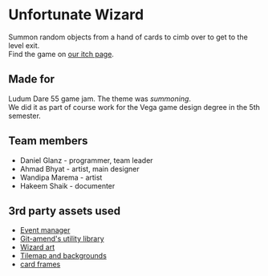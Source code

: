 # Unfortunate Wizard
Summon random objects from a hand of cards to cimb over to get to the level exit.\
Find the game on [our itch page](https://st10034305.itch.io/unfortunate-wizard).

## Made for
Ludum Dare 55 game jam. The theme was *summoning*.\
We did it as part of course work for the Vega game design degree in the 5th semester.

## Team members
* Daniel Glanz - programmer, team leader
* Ahmad Bhyat - artist, main designer
* Wandipa Marema - artist
* Hakeem Shaik - documenter

## 3rd party assets used
* [Event manager](https://www.youtube.com/watch?v=RPhTEJw6KbI&t=254s)
* [Git-amend's utility library](https://github.com/adammyhre/Unity-Utils)
* [Wizard art](https://luizmelo.itch.io/wizard-pack)
* [Tilemap and backgrounds](https://assetstore.unity.com/packages/2d/environments/pixel-art-woods-tileset-and-background-280066)
* [card frames](https://www.gamedevmarket.net/asset/pixel-art-cards)
